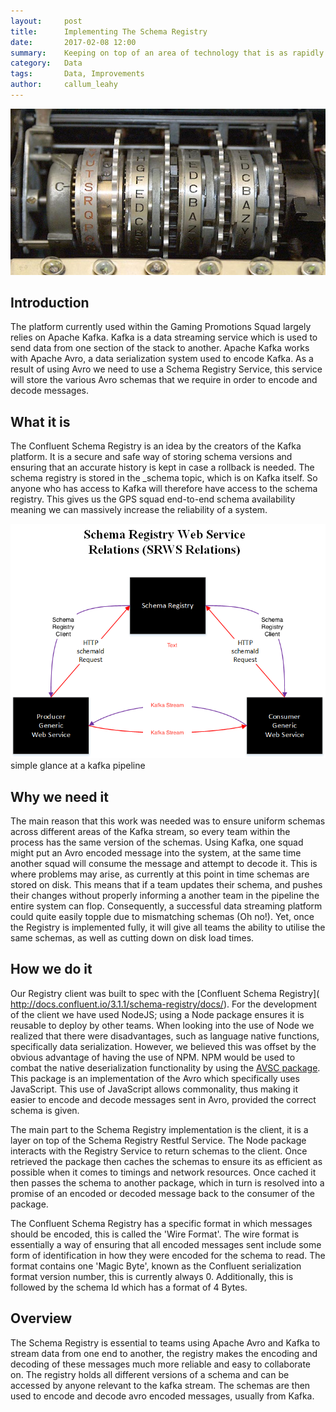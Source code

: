 ```yaml
---
layout:     post
title:      Implementing The Schema Registry
date:       2017-02-08 12:00
summary:    Keeping on top of an area of technology that is as rapidly moving as the big data ecosystem is hard.  Our data tribe share some of their resources for keeping up to date.
category:   Data
tags:       Data, Improvements
author:     callum_leahy
---
```


![Enigma Machine](/images/enigma.jpg)

## Introduction

The platform currently used within the Gaming Promotions Squad largely relies on Apache Kafka. Kafka is a data streaming service which is used to send data from one section of the stack to another. Apache Kafka works with Apache Avro, a data serialization system used to encode Kafka. As a result of using Avro we need to use a Schema Registry Service, this service will store the various Avro schemas that we require in order to encode and decode messages.

## What it is

The Confluent Schema Registry is an idea by the creators of the Kafka platform. It is a secure and safe way of storing schema versions and ensuring that an accurate history is kept in case a rollback is needed. The schema registry is stored in the _schema topic, which is on Kafka itself. So anyone who has access to Kafka will therefore have access to the schema registry. This gives us the GPS squad end-to-end schema availability meaning we can massively increase the reliability of a system.

![Provides end-to-end Schemas](/images/schemas-end-to-end.png)
simple glance at a kafka pipeline

## Why we need it

The main reason that this work was needed was to ensure uniform schemas across different areas of the Kafka stream, so every team within the process has the same version of the schemas. Using Kafka, one squad might put an Avro encoded message into the system, at the same time another squad will consume the message and attempt to decode it. This is where problems may arise, as currently at this point in time schemas are stored on disk. This means that if a team updates their schema, and pushes their changes without properly informing a another team in the pipeline the entire system can flop. Consequently, a successful data streaming platform could quite easily topple due to mismatching schemas (Oh no!). Yet, once the Registry is implemented fully, it will give all teams the ability to utilise the same schemas, as well as cutting down on disk load times.

## How we do it

Our Registry client was built to spec with the [Confluent Schema Registry]( 
http://docs.confluent.io/3.1.1/schema-registry/docs/). For the development of the client we have used NodeJS; using a Node package ensures it is reusable to deploy by other teams. When looking into the use of Node we realized that there were disadvantages, such as language native functions, specifically data serialization. However, we believed this was offset by the obvious advantage of having the use of NPM. NPM would be used to combat the native deserialization functionality by using the [AVSC package](https://github.com/mtth/avsc). This package is an implementation of the Avro which specifically uses JavaScript. This use of JavaScript allows commonality, thus making it easier to encode and decode messages sent in Avro, provided the correct schema is given.

The main part to the Schema Registry implementation is the client, it is a layer on top of the Schema Registry Restful Service. The Node package interacts with the Registry Service to return schemas to the client. Once retrieved the package then caches the schemas to ensure its as efficient as possible when it comes to timings and network resources. Once cached it then passes the schema to another package, which in turn is resolved into a promise of an encoded or decoded message back to the consumer of the package.

The Confluent Schema Registry has a specific format in which messages should be encoded, this is called the 'Wire Format'. The wire format is essentially a way of ensuring that all encoded messages sent include some form of identification in how they were encoded for the schema to read. The format contains one 'Magic Byte', known as the Confluent serialization format version number, this is currently always 0. Additionally, this is followed by the schema Id which has a format of 4 Bytes.

## Overview

The Schema Registry is essential to teams using Apache Avro and Kafka to stream data from one end to another, the registry makes the encoding and decoding of these messages much more reliable and easy to collaborate on. The registry holds all different versions of a schema and can be accessed by anyone relevant to the kafka stream. The schemas are then used to encode and decode avro encoded messages, usually from Kafka.
